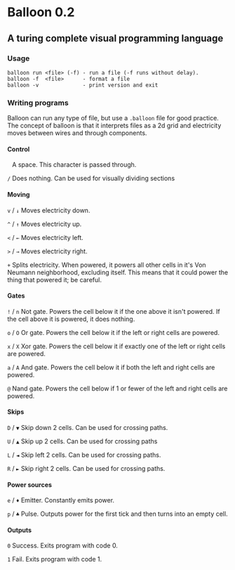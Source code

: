 # Balloon 0.2
## A turing complete visual programming language

### Usage

```
balloon run <file> (-f) - run a file (-f runs without delay).
balloon -f  <file>      - format a file
balloon -v              - print version and exit
```

### Writing programs

Balloon can run any type of file, but use a `.balloon` file for good practice. The concept of balloon is that it interprets files as a 2d grid and electricity moves between wires and through components.

#### Control

` ` A space. This character is passed through.

`/` Does nothing. Can be used for visually dividing sections

#### Moving
`v` / `↓` Moves electricity down.

`^` / `↑` Moves electricity up.

`<` / `←` Moves electricity left.

`>` / `→` Moves electricity right.

`+`       Splits electricity. When powered, it powers all other cells in it's Von Neumann neighborhood, excluding itself. This means that it could power the thing that powered it; be careful.

#### Gates

`!` / `n` Not gate. Powers the cell below it if the one above it isn't powered. If the cell above it is powered, it does nothing.

`o` / `O` Or gate. Powers the cell below it if the left or right cells are powered.

`x` / `X` Xor gate. Powers the cell below it if exactly one of the left or right cells are powered.

`a` / `A` And gate. Powers the cell below it if both the left and right cells are powered.

`@`       Nand gate. Powers the cell below if 1 or fewer of the left and right cells are powered.

#### Skips

`D` / `▼` Skip down 2 cells. Can be used for crossing paths.

`U` / `▲` Skip up 2 cells. Can be used for crossing paths

`L` / `◄` Skip left 2 cells. Can be used for crossing paths.

`R` / `►` Skip right 2 cells. Can be used for crossing paths.

#### Power sources

`e` / `♦` Emitter. Constantly emits power.

`p` / `♣` Pulse. Outputs power for the first tick and then turns into an empty cell.

#### Outputs

`0`       Success. Exits program with code 0.

`1`       Fail. Exits program with code 1.
